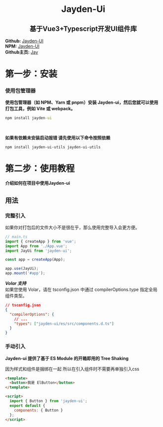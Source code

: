 # <center>Jayden-Ui</center>

## <center>基于Vue3+Typescript开发UI组件库</center>

**Github:** [Jayden-UI](https://github.com/SpinninJayWE/Jayden-UI)<br>
**NPM:** [Jayden-UI](https://www.npmjs.com/package/jayden-ui)<br>
**Github主页:** [Jay](https://github.com/SpinninJayWE)

# 第一步：安装

### 使用包管理器

**使用包管理器（如 NPM、Yarn 或 pnpm）安装 Jayden-ui，然后您就可以使用打包工具，例如 Vite 或 webpack。**

```cmd
npm install jayden-ui
```

<br>

**如果有依赖未安装启动报错 请先使用以下命令按照依赖**

```tip 终端
npm install jayden-ui-utils jayden-ui-utils
```

# 第二步：使用教程

**<p>介绍如何在项目中使用Jayden-ui</p>**

## 用法

### 完整引入

如果你对打包后的文件大小不是很在乎，那么使用完整导入会更方便。

```ts
// main.ts
import { createApp } from 'vue';
import App from './App.vue';
import JayUi from 'jayden-ui';

const app = createApp(App);

app.use(JayUi);
app.mount('#app');
```

**_Volar 支持_** <br>
如果您使用 Volar，请在 tsconfig.json 中通过 compilerOptions.type 指定全局组件类型。

```json
// tsconfig.json
{
  "compilerOptions": {
    // ...
    "types": ["jayden-ui/es/src/components.d.ts"]
  }
}
```

### 手动引入

**Jayden-ui 提供了基于 ES Module 的开箱即用的 Tree Shaking**<br>

因为样式和组件是捆绑在一起 所以在引入组件时不需要再单独引入css

```html
<template>
  <button>我是 ElButton</button>
</template>

<script>
  import { Button } from 'jayden-ui';
  export default {
    components: { Button }
  };
</script>
```
